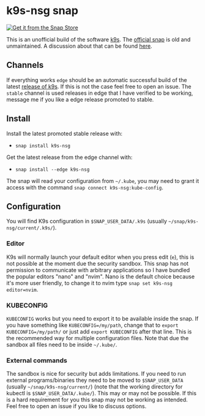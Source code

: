 # k9s-nsg snap
[![Get it from the Snap Store](https://snapcraft.io/static/images/badges/en/snap-store-black.svg)](https://snapcraft.io/k9s-nsg)

This is an unofficial build of the software [k9s](https://github.com/derailed/k9s). The [official snap](https://snapcraft.io/k9s) is old and unmaintained. A discussion about that can be found [here](https://forum.snapcraft.io/t/personal-files-request-for-k9s-nsg/18378).

## Channels

If everything works `edge` should be an automatic successful build of the latest [release of k9s](https://github.com/derailed/k9s/releases). If this is not the case feel free to open an issue. The `stable` channel is used releases in edge that I have verified to be working, message me if you like a edge release promoted to stable.

## Install

Install the latest promoted stable release with:

* `snap install k9s-nsg`

Get the latest release from the edge channel with:

* `snap install --edge k9s-nsg`

The snap will read your configuration from `~/.kube`, you may need to grant it access with the command `snap connect k9s-nsg:kube-config`.

## Configuration

You will find K9s configuration in `$SNAP_USER_DATA/.k9s` (usually `~/snap/k9s-nsg/current/.k9s/`).

### Editor

K9s will normally launch your default editor when you press edit (`e`), this is not possible at the moment due the security sandbox. This snap has not permission to communicate with arbitrary applications so I have bundled the popular editors "nano" and "nvim". Nano is the default choice because it's more user friendly, to change it to nvim type `snap set k9s-nsg editor=nvim`.

### KUBECONFIG

`KUBECONFIG` works but you need to export it to be available inside the snap. If you have something like `KUBECONFIG=/my/path`, change that to `export KUBECONFIG=/my/path/` or just add `export KUBECONFIG` after that line. This is the recommended way for multiple configuration files. Note that due the sandbox all files need to be inside `~/.kube/`.

### External commands

The sandbox is nice for security but adds limitations. If you need to run external programs/binaries they need to be moved to `$SNAP_USER_DATA` (usually `~/snap/k9s-nsg/current/`) (note that the working directory for kubectl is `$SNAP_USER_DATA/.kube/`). This may or may not be possible. If this is a hard requirement for you this snap may not be working as intended. Feel free to open an issue if you like to discuss options.
